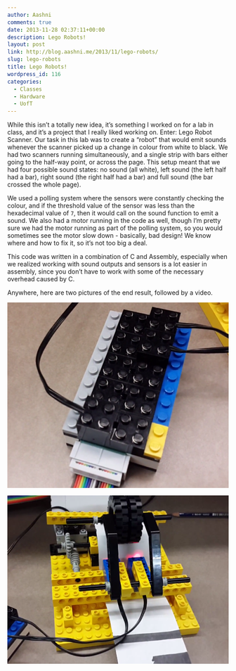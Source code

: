 ```yaml
---
author: Aashni
comments: true
date: 2013-11-28 02:37:11+00:00
description: Lego Robots!
layout: post
link: http://blog.aashni.me/2013/11/lego-robots/
slug: lego-robots
title: Lego Robots!
wordpress_id: 116
categories:
  - Classes
  - Hardware
  - UofT
---
```


While this isn’t a totally new idea, it’s something I worked on for a lab in class, and it’s a project that I really liked working on. Enter: Lego Robot Scanner. Our task in this lab was to create a “robot” that would emit sounds whenever the scanner picked up a change in colour from white to black. We had two scanners running simultaneously, and a single strip with bars either going to the half-way point, or across the page. This setup meant that we had four possible sound states: no sound (all white), left sound (the left half had a bar), right sound (the right half had a bar) and full sound (the bar crossed the whole page).

We used a polling system where the sensors were constantly checking the colour, and if the threshold value of the sensor was less than the hexadecimal value of `7`, then it would call on the sound function to emit a sound. We also had a motor running in the code as well, though I’m pretty sure we had the motor running as part of the polling system, so you would sometimes see the motor slow down - basically, bad design! We know where and how to fix it, so it’s not too big a deal.

This code was written in a combination of C and Assembly, especially when we realized working with sound outputs and sensors is a lot easier in assembly, since you don’t have to work with some of the necessary overhead caused by C.

Anywhere, here are two pictures of the end result, followed by a video.

[![](./lr01.png)](./lr01.png)

[![](./lr02.png)](./lr02.png)
